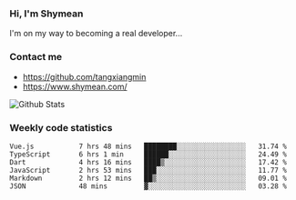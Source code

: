 ### Hi, I'm Shymean

I'm on my way to becoming a real developer...

### Contact me

- <https://github.com/tangxiangmin>
- <https://www.shymean.com/>

![Github Stats](https://github-readme-stats.vercel.app/api?username=tangxiangmin&show_icons=true&theme=dark)


###  Weekly code statistics

<!--START_SECTION:waka-->

```text
Vue.js           7 hrs 48 mins   ████████░░░░░░░░░░░░░░░░░   31.74 %
TypeScript       6 hrs 1 min     ██████░░░░░░░░░░░░░░░░░░░   24.49 %
Dart             4 hrs 16 mins   ████▒░░░░░░░░░░░░░░░░░░░░   17.42 %
JavaScript       2 hrs 53 mins   ███░░░░░░░░░░░░░░░░░░░░░░   11.77 %
Markdown         2 hrs 12 mins   ██▒░░░░░░░░░░░░░░░░░░░░░░   09.01 %
JSON             48 mins         ▓░░░░░░░░░░░░░░░░░░░░░░░░   03.28 %
```

<!--END_SECTION:waka-->